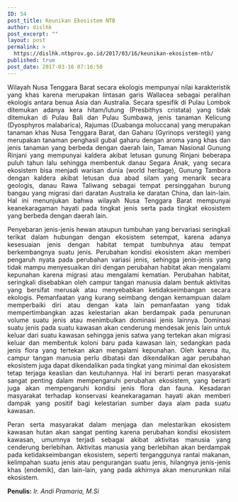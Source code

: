 ```yaml
---
ID: 54
post_title: Keunikan Ekosistem NTB
author: dislhk
post_excerpt: ""
layout: post
permalink: >
  https://dislhk.ntbprov.go.id/2017/03/16/keunikan-ekosistem-ntb/
published: true
post_date: 2017-03-16 07:16:50
---
```

<p style="text-align: justify;">Wilayah Nusa Tenggara Barat secara ekologis mempunyai nilai karakteristik yang khas karena merupakan lintasan garis Wallacea sebagai peralihan ekologis antara benua Asia dan Australia. Secara spesifik di Pulau Lombok ditemukan adanya kera hitam/lutung (Presbithys cristata) yang tidak ditemukan di Pulau Bali dan Pulau Sumbawa, jenis tanaman Kelicung (Dyosphyros malabarica), Rajumas (Duabanga moluccana) yang merupakan tanaman khas Nusa Tenggara Barat, dan Gaharu (Gyrinops verstegii) yang merupakan tanaman penghasil gubal gaharu dengan aroma yang khas dan jenis tanaman yang berbeda dengan daerah lain, Taman Nasional Gunung Rinjani yang mempunyai kaldera akibat letusan gunung Rinjani beberapa puluh tahun lalu sehingga membentuk danau Segara Anak, yang secara ekosistem bisa menjadi warisan dunia (world heritage), Gunung Tambora dengan kaldera akibat letusan dua abad silam yang menarik secara geologis, danau Rawa Taliwang sebagai tempat persinggahan burung bangau yang migrasi dari daratan Australia ke daratan China, dan lain-lain. Hal ini menunjukan bahwa wilayah Nusa Tenggara Barat mempunyai keanekaragaman hayati pada tingkat jenis serta pada tingkat ekosistem yang berbeda dengan daerah lain.</p>
<p style="text-align: justify;">Penyebaran jenis-jenis hewan ataupun tumbuhan yang bervariasi seringkali terikat dalam hubungan dengan ekosistem setempat, karena adanya kesesuaian jenis dengan habitat tempat tumbuhnya atau tempat berkembangnya suatu jenis. Perubahan kondisi ekosistem akan memberi pengaruh nyata pada perubahan variasi jenis, sehingga jenis-jenis yang tidak mampu menyesuaikan diri dengan perubahan habitat akan mengalami kepunahan karena migrasi atau mengalami kematian. Perubahan habitat, seringkali disebabkan oleh campur tangan manusia dalam bentuk aktivitas yang bersifat merusak atau menyebabkan ketidakseimbangan secara ekologis. Pemanfaatan yang kurang seimbang dengan kemampuan dalam memperbaiki diri atau dengan kata lain pemanfaatan yang tidak mempertimbangkan azas kelestarian akan berdampak pada penurunan volume suatu jenis atau menimbulkan dominasi jenis lainnya. Dominasi suatu jenis pada suatu kawasan akan cenderung mendesak jenis lain untuk keluar dari suatu kawasan sehingga jenis satwa yang tertekan akan migrasi keluar dan membentuk koloni baru pada kawasan lain, sedangkan pada jenis flora yang tertekan akan mengalami kepunahan. Oleh karena itu, campur tangan manusia perlu dibatasi dan dikendalikan agar perubahan ekosistem juga dapat dikendalikan pada tingkat yang minimal dan ekosistem tetap terjaga keaslian dan keutuhannya. Hal ini berarti peran masyarakat sangat penting dalam mempengaruhi perubahan ekosistem, yang berarti juga akan mempengaruhi kondisi jenis flora dan fauna. Kesadaran masyarakat terhadap konservasi keanekaragaman hayati akan memberi dampak yang positif bagi kelestarian sumber daya alam pada suatu kawasan.</p>
<p style="text-align: justify;">Peran serta masyarakat dalam menjaga dan melestarikan ekosistem kawasan hutan akan sangat penting karena perubahan kondisi ekosistem kawasan, umumnya terjadi sebagai akibat aktivitas manusia yang cenderung berlebihan. Aktivitas manusia yang berlebihan akan berdampak pada ketidakseimbangan ekosistem, seperti terganggunya rantai makanan, kelimpahan suatu jenis atau pengurangan suatu jenis, hilangnya jenis-jenis khas (endemik), dan lain-lain, yang pada akhirnya akan menurunkan nilai ekosistem.</p>
<p style="text-align: justify;"><strong>Penulis:</strong> <em>Ir. Andi Pramaria, M.Si</em></p>